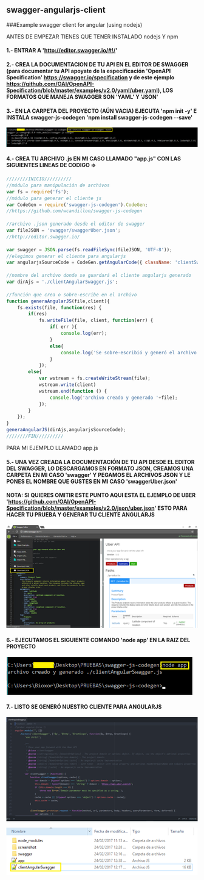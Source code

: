 ## swagger-angularjs-client
###Example swagger client for angular (using nodejs)

ANTES DE EMPEZAR TIENES QUE TENER INSTALADO nodejs Y npm

#### 1.- ENTRAR A 'http://editor.swagger.io/#!/'

#### 2.- CREA LA DOCUMENTACION DE TU API EN EL EDITOR DE SWAGGER (para documentar tu API apoyate de la especificación 'OpenAPI Specification'  https://swagger.io/specification y de este ejemplo https://github.com/OAI/OpenAPI-Specification/blob/master/examples/v2.0/yaml/uber.yaml), LOS FORMATOS QUE MANEJA SWAGGER SON 'YAML' Y 'JSON'

#### 3.- EN LA CARPETA DEL PROYECTO (AÚN VACIA) EJECUTA 'npm init -y' E INSTALA swagger-js-codegen 'npm install swagger-js-codegen --save'

![result firebug](https://github.com/CayetanoHerreraLuisRicardo/swagger-angularjs-client/blob/master/screenshot/2.png)

#### 4.- CREA TU ARCHIVO .js EN MI CASO LLAMADO "app.js" CON LAS SIGUIENTES LINEAS DE CODIGO =>
```javascript
////////INICIO//////////
//módulo para manipulación de archivos
var fs = require('fs');
//módulo para generar el cliente js
var CodeGen = require('swagger-js-codegen').CodeGen;
//https://github.com/wcandillon/swagger-js-codegen

//archivo .json generado desde el editor de swagger
var fileJSON = 'swagger/swaggerUber.json';
//http://editor.swagger.io/

var swagger = JSON.parse(fs.readFileSync(fileJSON, 'UTF-8'));
//elegimos generar el cliente para angularjs
var angularjsSourceCode = CodeGen.getAngularCode({ className: 'clientSwagger', swagger: swagger });

//nombre del archivo donde se guardará el cliente angularjs generado
var dirAjs = './clientAngularSwagger.js';

//función que crea o sobre-escribe en el archivo
function generaAngularJS(file,client){
	fs.exists(file, function(res) {
		if(res)
			fs.writeFile(file, client, function(err) {
				if( err ){
					console.log(err);
				}
				else{
					console.log('Se sobre-escribió y generó el archivo '+file);
				}
			});
		else{
			var wstream = fs.createWriteStream(file);
			wstream.write(client)
			wstream.end(function () {
				console.log('archivo creado y generado '+file); 
			});
		}
	});	
}
generaAngularJS(dirAjs,angularjsSourceCode);
////////FIN//////////
```
PARA MI EJEMPLO LLAMADO app.js

#### 5.- UNA VEZ CREADA LA DOCUMENTACIÓN DE TU API DESDE EL EDITOR DEL SWAGGER, LO DESCARGAMOS EN FORMATO JSON, CREAMOS UNA CARPETA EN MI CASO 'swagger' Y PEGAMOS EL ARCHIVOS JSON Y LE PONES EL NOMBRE QUE GUSTES EN MI CASO 'swaggerUber.json' 

#### NOTA: SI QUIERES OMITIR ESTE PUNTO AQUI ESTA EL EJEMPLO DE UBER 'https://github.com/OAI/OpenAPI-Specification/blob/master/examples/v2.0/json/uber.json' ESTO PARA HACER TU PRUEBA Y GENERAR TU CLIENTE ANGULARJS

![download in json format](https://github.com/CayetanoHerreraLuisRicardo/swagger-angularjs-client/blob/master/screenshot/1.png)

#### 6.- EJECUTAMOS EL SIGUIENTE COMANDO 'node app' EN LA RAIZ DEL PROYECTO

![command](https://github.com/CayetanoHerreraLuisRicardo/swagger-angularjs-client/blob/master/screenshot/3.png)

#### 7.- LISTO SE GENERÓ NUESTRO CLIENTE PARA ANGULARJS

![code-angular](https://github.com/CayetanoHerreraLuisRicardo/swagger-angularjs-client/blob/master/screenshot/4.PNG)

![file-js-angular](https://github.com/CayetanoHerreraLuisRicardo/swagger-angularjs-client/blob/master/screenshot/5.PNG)

